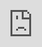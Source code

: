 ```yaml
---
title: 中国近现代史事件可视化地图
uid: 20240123112808220
aliases: []
categories: []
tags:
  - 中国近代史
archive: false
draft: false
todo: false
createTime: 2023-05-07 22:01:33
updateTime: 2024-09-12 08:13:12
---
```


项目地址:

[ztjryg4/ChineseModernHistoryMap: 中国近代史可视化/中国近代史事件地图 (github.com)](https://github.com/ztjryg4/ChineseModernHistoryMap)

<iframe src="http://history.imztj.cn" allow="fullscreen" style="height: 100%; width: 100%; position: absolute;top: 0; left: 0;border: 0;"></iframe>
